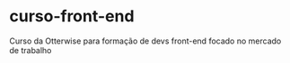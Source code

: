 # curso-front-end

Curso da Otterwise para formação de devs front-end focado no mercado de trabalho
